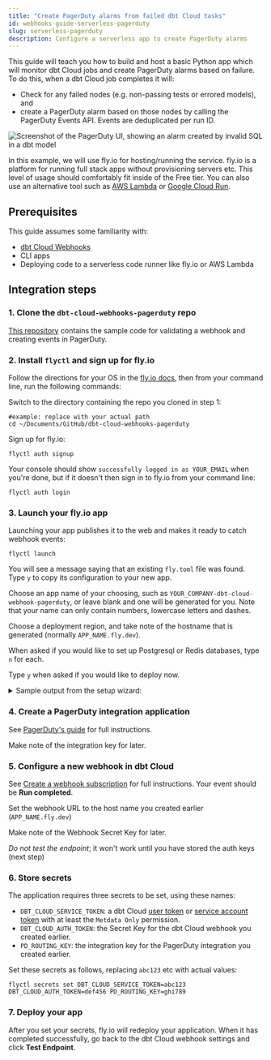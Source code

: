 ```yaml
---
title: "Create PagerDuty alarms from failed dbt Cloud tasks"
id: webhooks-guide-serverless-pagerduty
slug: serverless-pagerduty
description: Configure a serverless app to create PagerDuty alarms
---
```


This guide will teach you how to build and host a basic Python app which will monitor dbt Cloud jobs and create PagerDuty alarms based on failure. To do this, when a dbt Cloud job completes it will:
 - Check for any failed nodes (e.g. non-passing tests or errored models), and
 - create a PagerDuty alarm based on those nodes by calling the PagerDuty Events API. Events are deduplicated per run ID.

![Screenshot of the PagerDuty UI, showing an alarm created by invalid SQL in a dbt model](/img/guides/orchestration/webhooks/serverless-pagerduty/pagerduty-example-alarm.png)

In this example, we will use fly.io for hosting/running the service. fly.io is a platform for running full stack apps without provisioning servers etc. This level of usage should comfortably fit inside of the Free tier. You can also use an alternative tool such as [AWS Lambda](https://adem.sh/blog/tutorial-fastapi-aws-lambda-serverless) or [Google Cloud Run](https://github.com/sekR4/FastAPI-on-Google-Cloud-Run).

## Prerequisites
This guide assumes some familiarity with:
- [dbt Cloud Webhooks](/docs/deploy/webhooks)
- CLI apps
- Deploying code to a serverless code runner like fly.io or AWS Lambda

## Integration steps

### 1. Clone the `dbt-cloud-webhooks-pagerduty` repo

[This repository](https://github.com/dpguthrie/dbt-cloud-webhooks-pagerduty) contains the sample code for validating a webhook and creating events in PagerDuty.


### 2. Install `flyctl` and sign up for fly.io

Follow the directions for your OS in the [fly.io docs](https://fly.io/docs/hands-on/install-flyctl/), then from your command line, run the following commands: 

Switch to the directory containing the repo you cloned in step 1:
```shell
#example: replace with your actual path
cd ~/Documents/GitHub/dbt-cloud-webhooks-pagerduty
```

Sign up for fly.io:
```shell
flyctl auth signup
```

Your console should show `successfully logged in as YOUR_EMAIL` when you're done, but if it doesn't then sign in to fly.io from your command line:
```shell
flyctl auth login
```

### 3. Launch your fly.io app
Launching your app publishes it to the web and makes it ready to catch webhook events:
```shell
flyctl launch
```

You will see a message saying that an existing `fly.toml` file was found. Type `y` to copy its configuration to your new app. 

Choose an app name of your choosing, such as `YOUR_COMPANY-dbt-cloud-webhook-pagerduty`, or leave blank and one will be generated for you. Note that your name can only contain numbers, lowercase letters and dashes.

Choose a deployment region, and take note of the hostname that is generated (normally `APP_NAME.fly.dev`). 

When asked if you would like to set up Postgresql or Redis databases, type `n` for each.

Type `y` when asked if you would like to deploy now.

<details>
<summary>Sample output from the setup wizard:</summary>
<code>
joel@Joel-Labes dbt-cloud-webhooks-pagerduty % flyctl launch<br/>
An existing fly.toml file was found for app dbt-cloud-webhooks-pagerduty<br/>
? Would you like to copy its configuration to the new app? Yes<br/>
Creating app in /Users/joel/Documents/GitHub/dbt-cloud-webhooks-pagerduty<br/>
Scanning source code<br/>
Detected a Dockerfile app<br/>
? Choose an app name (leave blank to generate one): demo-dbt-cloud-webhook-pagerduty<br/>
automatically selected personal organization: Joel Labes<br/>
Some regions require a paid plan (fra, maa).<br/>
See https://fly.io/plans to set up a plan.<br/>
? Choose a region for deployment:  [Use arrows to move, type to filter]<br/>
? Choose a region for deployment: Sydney, Australia (syd)<br/>
Created app dbtlabs-dbt-cloud-webhook-pagerduty in organization personal<br/>
Admin URL: https://fly.io/apps/demo-dbt-cloud-webhook-pagerduty<br/>
Hostname: demo-dbt-cloud-webhook-pagerduty.fly.dev<br/>
? Would you like to set up a Postgresql database now? No<br/>
? Would you like to set up an Upstash Redis database now? No<br/>
Wrote config file fly.toml<br/>
? Would you like to deploy now? Yes
</code>
</details>

### 4. Create a PagerDuty integration application
See [PagerDuty's guide](https://developer.pagerduty.com/docs/ZG9jOjExMDI5NTgw-events-api-v2-overview#getting-started) for full instructions. 

Make note of the integration key for later. 

### 5. Configure a new webhook in dbt Cloud
See [Create a webhook subscription](/docs/deploy/webhooks#create-a-webhook-subscription) for full instructions. Your event should be **Run completed**.

Set the webhook URL to the host name you created earlier (`APP_NAME.fly.dev`)

Make note of the Webhook Secret Key for later.

*Do not test the endpoint*; it won't work until you have stored the auth keys (next step)

### 6. Store secrets
The application requires three secrets to be set, using these names:
- `DBT_CLOUD_SERVICE_TOKEN`: a dbt Cloud [user token](https://docs.getdbt.com/docs/dbt-cloud-apis/user-tokens) or [service account token](https://docs.getdbt.com/docs/dbt-cloud-apis/service-tokens) with at least the `Metdata Only` permission.
- `DBT_CLOUD_AUTH_TOKEN`: the Secret Key for the dbt Cloud webhook you created earlier.
- `PD_ROUTING_KEY`: the integration key for the PagerDuty integration you created earlier.

Set these secrets as follows, replacing `abc123` etc with actual values:
```shell
flyctl secrets set DBT_CLOUD_SERVICE_TOKEN=abc123 DBT_CLOUD_AUTH_TOKEN=def456 PD_ROUTING_KEY=ghi789
```

### 7. Deploy your app
After you set your secrets, fly.io will redeploy your application. When it has completed successfully, go back to the dbt Cloud webhook settings and click **Test Endpoint**.